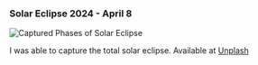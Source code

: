 ### Solar Eclipse 2024 - April 8

![Captured Phases of Solar Eclipse](https://images.unsplash.com/photo-1712986391886-9821f4634366?q=80&w=640&auto=format&fit=crop&ixlib=rb-4.0.3&ixid=M3wxMjA3fDB8MHxwaG90by1wYWdlfHx8fGVufDB8fHx8fA%3D%3D)

I was able to capture the total solar eclipse. Available at [Unplash](https://unsplash.com/photos/a-solar-eclipse-is-seen-in-the-dark-sky-1EYkzlTcXpw)

<!--
**ma-he-sh/ma-he-sh** is a ✨ _special_ ✨ repository because its `README.md` (this file) appears on your GitHub profile.

Here are some ideas to get you started:

- 🔭 I’m currently working on ...
- 🌱 I’m currently learning ...
- 👯 I’m looking to collaborate on ...
- 🤔 I’m looking for help with ...
- 💬 Ask me about ...
- 📫 How to reach me: ...
- 😄 Pronouns: ...
- ⚡ Fun fact: ...
-->
